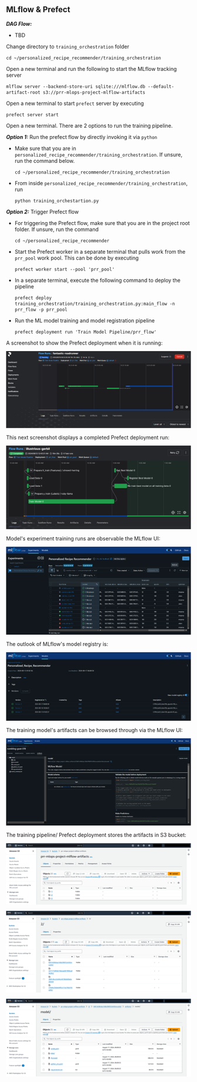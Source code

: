 ## MLflow & Prefect

***DAG Flow:***

  - TBD

Change directory to `training_orchestration` folder

```
cd ~/personalized_recipe_recommender/training_orchestration
```

Open a new terminal and run the following to start the MLflow tracking server

```
mlflow server --backend-store-uri sqlite:///mlflow.db --default-artifact-root s3://prr-mlops-project-mlflow-artifacts
```

Open a new terminal to start `prefect` server by executing

```
prefect server start
```

Open a new terminal. There are 2 options to run the training pipeline.

***Option 1:*** Run the prefect flow by directly invoking it via `python`

- Make sure that you are in `personalized_recipe_recommender/training_orchestration`. If unsure, run the command below.

	```
	cd ~/personalized_recipe_recommender/training_orchestration
	```

- From inside `personalized_recipe_recommender/training_orchestration`, run

	```
	python training_orchestartion.py
	```


***Option 2:*** Trigger Prefect flow

- For triggering the Prefect flow, make sure that you are in the project root folder. If unsure, run the command

    ```
    cd ~/personalized_recipe_recommender
    ```

- Start the Prefect worker in a separate terminal that pulls work from the `prr_pool` work pool. This can be done by executing

    ```
	prefect worker start --pool 'prr_pool'
    ```

- In a separate terminal, execute the following command to deploy the pipeline
    
	```
    prefect deploy training_orchestration/training_orchestration.py:main_flow -n prr_flow -p prr_pool
	```

- Run the ML model training and model registration pipeline
    
	```
    prefect deployment run 'Train Model Pipeline/prr_flow'
	```

A screenshot to show the Prefect deployment when it is running:

![prefect](../images/prefect_1.png)

This next screenshot displays a completed Prefect deployment run:

![prefect](../images/prefect_2.png)

Model's experiment training runs are observable the MLflow UI:

![mlflow](../images/mlflow_1.png)

The outlook of MLflow's model registry is:

![mlflow](../images/mlflow_3.png)

The training model's artifacts can be browsed through via the MLflow UI:

![mlflow](../images/mlflow_2.png)

The training pipeline/ Prefect deployment stores the artifacts in S3 bucket:

![s3](../images/s3_1.png)

![s3](../images/s3_2.png)

![s3](../images/s3_3.png)
